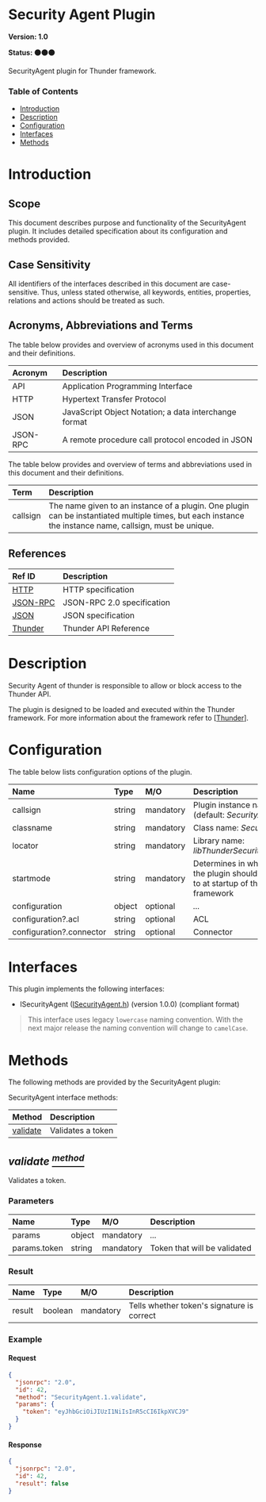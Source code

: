 <!-- Generated automatically, DO NOT EDIT! -->
<a id="head_Security_Agent_Plugin"></a>
# Security Agent Plugin

**Version: 1.0**

**Status: :black_circle::black_circle::black_circle:**

SecurityAgent plugin for Thunder framework.

### Table of Contents

- [Introduction](#head_Introduction)
- [Description](#head_Description)
- [Configuration](#head_Configuration)
- [Interfaces](#head_Interfaces)
- [Methods](#head_Methods)

<a id="head_Introduction"></a>
# Introduction

<a id="head_Scope"></a>
## Scope

This document describes purpose and functionality of the SecurityAgent plugin. It includes detailed specification about its configuration and methods provided.

<a id="head_Case_Sensitivity"></a>
## Case Sensitivity

All identifiers of the interfaces described in this document are case-sensitive. Thus, unless stated otherwise, all keywords, entities, properties, relations and actions should be treated as such.

<a id="head_Acronyms,_Abbreviations_and_Terms"></a>
## Acronyms, Abbreviations and Terms

The table below provides and overview of acronyms used in this document and their definitions.

| Acronym | Description |
| :-------- | :-------- |
| <a name="acronym.API">API</a> | Application Programming Interface |
| <a name="acronym.HTTP">HTTP</a> | Hypertext Transfer Protocol |
| <a name="acronym.JSON">JSON</a> | JavaScript Object Notation; a data interchange format |
| <a name="acronym.JSON-RPC">JSON-RPC</a> | A remote procedure call protocol encoded in JSON |

The table below provides and overview of terms and abbreviations used in this document and their definitions.

| Term | Description |
| :-------- | :-------- |
| <a name="term.callsign">callsign</a> | The name given to an instance of a plugin. One plugin can be instantiated multiple times, but each instance the instance name, callsign, must be unique. |

<a id="head_References"></a>
## References

| Ref ID | Description |
| :-------- | :-------- |
| <a name="ref.HTTP">[HTTP](http://www.w3.org/Protocols)</a> | HTTP specification |
| <a name="ref.JSON-RPC">[JSON-RPC](https://www.jsonrpc.org/specification)</a> | JSON-RPC 2.0 specification |
| <a name="ref.JSON">[JSON](http://www.json.org/)</a> | JSON specification |
| <a name="ref.Thunder">[Thunder](https://github.com/WebPlatformForEmbedded/Thunder/blob/master/doc/WPE%20-%20API%20-%20Thunder.docx)</a> | Thunder API Reference |

<a id="head_Description"></a>
# Description

Security Agent of thunder is responsible to allow or block access to the Thunder API.

The plugin is designed to be loaded and executed within the Thunder framework. For more information about the framework refer to [[Thunder](#ref.Thunder)].

<a id="head_Configuration"></a>
# Configuration

The table below lists configuration options of the plugin.

| Name | Type | M/O | Description |
| :-------- | :-------- | :-------- | :-------- |
| callsign | string | mandatory | Plugin instance name (default: *SecurityAgent*) |
| classname | string | mandatory | Class name: *SecurityAgent* |
| locator | string | mandatory | Library name: *libThunderSecurityAgent.so* |
| startmode | string | mandatory | Determines in which state the plugin should be moved to at startup of the framework |
| configuration | object | optional | *...* |
| configuration?.acl | string | optional | ACL |
| configuration?.connector | string | optional | Connector |

<a id="head_Interfaces"></a>
# Interfaces

This plugin implements the following interfaces:

- ISecurityAgent ([ISecurityAgent.h](https://github.com/rdkcentral/ThunderInterfaces/blob/master/interfaces/ISecurityAgent.h)) (version 1.0.0) (compliant format)
> This interface uses legacy ```lowercase``` naming convention. With the next major release the naming convention will change to ```camelCase```.

<a id="head_Methods"></a>
# Methods

The following methods are provided by the SecurityAgent plugin:

SecurityAgent interface methods:

| Method | Description |
| :-------- | :-------- |
| [validate](#method_validate) | Validates a token |

<a id="method_validate"></a>
## *validate [<sup>method</sup>](#head_Methods)*

Validates a token.

### Parameters

| Name | Type | M/O | Description |
| :-------- | :-------- | :-------- | :-------- |
| params | object | mandatory | *...* |
| params.token | string | mandatory | Token that will be validated |

### Result

| Name | Type | M/O | Description |
| :-------- | :-------- | :-------- | :-------- |
| result | boolean | mandatory | Tells whether token's signature is correct |

### Example

#### Request

```json
{
  "jsonrpc": "2.0",
  "id": 42,
  "method": "SecurityAgent.1.validate",
  "params": {
    "token": "eyJhbGciOiJIUzI1NiIsInR5cCI6IkpXVCJ9"
  }
}
```

#### Response

```json
{
  "jsonrpc": "2.0",
  "id": 42,
  "result": false
}
```

